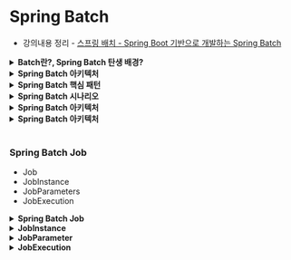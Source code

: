 # Spring Batch
* 강의내용 정리 - [스프링 배치 - Spring Boot 기반으로 개발하는 Spring Batch](https://www.inflearn.com/course/%EC%8A%A4%ED%94%84%EB%A7%81-%EB%B0%B0%EC%B9%98/)

<details>
<summary><b>Batch란?, Spring Batch 탄생 배경?</b></summary>
<div markdown="1">

* batch processing 이란?
    * **일괄 처리**를 의미한다.
    * 사용자의 개입없이 실행을 스케줄링할 수 있는 작업(job)의 실행을 의미한다.
    * 프로그램의 Flow에 따라 순차적으로 자료(step)를 처리하는 방식이다.
* spring batch는 왜 생김 ?
    * 자바 기반의 표준 배치 기술이 존재하지 않았음

</div>
</details>


<details>
<summary><b>Spring Batch 아키텍처</b></summary>
<div markdown="1">

1. Application
    * 개발자가 만든 모든 배치 Job과 커스텀 코드를 포함
    * 개발자는 업무 로직의 구현에만 집중, 공통적인 기반기술은 프레임웍이 담당
2. Batch Core
    * Job을 실행, 모니터링, 관리하는 API로 구성되어 있다.
    * JobLauncher, Job, Step, Flow 등이 속한다.
3. Batch Infrastructure
    * Application, Batch Core 모두 공통 Infrastructure 위에서 빌드한다.
    * Job 실행의 흐름과 처리를 위한 틀을 제공
    * Reader, Processor, Writer, Skip, Retry 등이 속함

</div>
</details>


<details>
<summary><b>Spring Batch 핵심 패턴</b></summary>
<div markdown="1">

* Read : 데이터베이스, 파일, 큐에서 다량의 데이터 조회
* Process : 읽은 데이터를 특정 방법으로 데이터를 가공(변경)
* Write : Process를 거친 데이터를 수정된 양식으로 다시 저장

</div>
</details>


<details>
<summary><b>Spring Batch 시나리오</b></summary>
<div markdown="1">

* 배치 프로세스를 주기적으로 커밋
* 동시 다발적인 Job의 배치 처리, 대용량 병렬 처리
* Job 실패 후 수동 또는 스케줄링에 의한 재시작
* 의존관계가 있는 step 여러 개를 순차적으로 처리
* 조건적 Flow 구성을 통한 체계적이고 유연한 배치 모델 구성
    * 조건적 Flow란 Job의 여러개의 step이 조건적으로 다른 순서의 Flow를 가질 수 있음을 의미
* 반복, 재시도, Skip처리

</div>
</details>


<details>
<summary><b>Spring Batch 아키텍처</b></summary>
<div markdown="1">

1. Application
    * 개발자가 만든 모든 배치 Job과 커스텀 코드를 포함
    * 개발자는 업무 로직의 구현에만 집중, 공통적인 기반기술은 프레임웍이 담당
2. Batch Core
    * Job을 실행, 모니터링, 관리하는 API로 구성되어 있다.
    * JobLauncher, Job, Step, Flow 등이 속한다.
3. Batch Infrastructure
    * Application, Batch Core 모두 공통 Infrastructure 위에서 빌드한다.
    * Job 실행의 흐름과 처리를 위한 틀을 제공
    * Reader, Processor, Writer, Skip, Retry 등이 속함

</div>
</details>


<details>
<summary><b>Spring Batch 아키텍처</b></summary>
<div markdown="1">

1. Application
    * 개발자가 만든 모든 배치 Job과 커스텀 코드를 포함
    * 개발자는 업무 로직의 구현에만 집중, 공통적인 기반기술은 프레임웍이 담당
2. Batch Core
    * Job을 실행, 모니터링, 관리하는 API로 구성되어 있다.
    * JobLauncher, Job, Step, Flow 등이 속한다.
3. Batch Infrastructure
    * Application, Batch Core 모두 공통 Infrastructure 위에서 빌드한다.
    * Job 실행의 흐름과 처리를 위한 틀을 제공
    * Reader, Processor, Writer, Skip, Retry 등이 속함

</div>
</details>

<br>

### Spring Batch Job
* Job
* JobInstance
* JobParameters
* JobExecution

<details>
<summary><b>Spring Batch Job</b></summary>
<div markdown="1">

* Job이란 ?
    * 배치 계층 구조에서 가장 상위에 있는 개념으로서 하나의 배치작업 자체를 의미
    * Job Configuration 을 통해 생성되는 객체 단위로서 배치작업을 어떻게 구성하고 실행할 것인지 전체적으로 설정하고 명세해 놓은 객체
    * 배치 Job 을 구성하기 위한 최상위 인터페이스이며 스프링 배치가 기본 구현체를 제공
    * 여러 Step 을 포함하고 있는 컨테이너로서 반드시 한개 이상의 Step으로 구성해야 함
* 구현 방법
    * SimpleJob : 순차적으로 Step을 실행시키는 Job        
    * FlowJob
        * 특정한 조건과 흐름에 따라 Step 을 구성하여 실행시키는 Job
        * Flow 객체를 실행시켜서 작업을 진행

</div>
</details>


<details>
<summary><b>JobInstance</b></summary>
<div markdown="1">

1. Job Launcher클래스는 Job & JobParameters에 대한 정보를 인자로 받아 Job을 실행시킴
2. Job을 실행시키려면 JobInstance가 필요함
3. 이때, 인자로 받은 Job & JobParameters를 이용하여 JobInstance를 생성하거나 리턴받음 -> Key값을 생성함
    * key값 = Job(이름) + JobParameters(String, Long, Date, Double)
4. 이전에 사용된 적이 있는 Key값이라면 기존의 JobInstance를 리턴받아 사용하고 아니라면 새로운 JobInstance를 생성함
5. 따라서 Job과 JobInstance의 관계는 일대다(1:N)의 관계임

</div>
</details>


<details>
<summary><b>JobParameter</b></summary>
<div markdown="1">

* Job을 실행할 때 함께 포함되어 사용되는 파라미터를 가진 도메인 객체
* 하나의 Job에 존재할 수 있는 여러개의 JobInstance를 구분하기 위한 용도
* JobParameters와 JobInstance는 1:1 관계
* JobParameters와 JobExecution은 1:M 관계
* 생성 방법(??)
    1. App 실행시 주입
    2. 코드로 생성
    3. SpEL 이용

</div>
</details>


<details>
<summary><b>JobExecution</b></summary>
<div markdown="1">

* JobInstance가 생성이 되면 JobExecution도 생성이 됨
* Job자체가 성공정으로 완료가 되면 JobExecution에 Completed가 기록됨
* Job실행도중 오류가 생기면 JobExecution에 Failed가 기록됨
* JobExecution에 Completed 기록이 없는 경우(Failed만)에만 해당 JobInstance를 재실행 시킬 수 있음
* Completed가 기록 되었다면, 재실행이 불가함
* 따라서 JobInstance와 JobExecution은 1:N 의 관계임 (Failed면 계속 재샐행가능하고 JobExecution이 쌓임)

</div>
</details>
